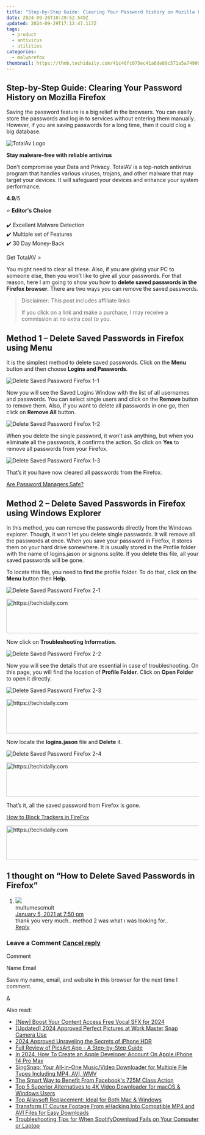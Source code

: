 ```yaml
---
title: "Step-by-Step Guide: Clearing Your Password History on Mozilla Firefox"
date: 2024-09-26T10:29:52.549Z
updated: 2024-09-29T17:12:47.117Z
tags:
  - product
  - antivirus
  - utilities
categories:
  - malwarefox
thumbnail: https://thmb.techidaily.com/41c40fc075ec41a6de89c571a5a74900b640b77fd911558c6dd5abd8173773bf.jpg
---
```


## Step-by-Step Guide: Clearing Your Password History on Mozilla Firefox

Saving the password feature is a big relief in the browsers. You can easily store the passwords and log in to services without entering them manually. However, if you are saving passwords for a long time, then it could clog a big database.

![TotalAv Logo](https://www.malwarefox.com/wp-content/uploads/2024/02/totalav-svg.webp "totalav-svg")

**Stay malware-free with reliable antivirus**

Don't compromise your Data and Privacy. TotalAV is a top-notch antivirus program that handles various viruses, trojans, and other malware that may target your devices. It will safeguard your devices and enhance your system performance.

**4.9**/5

⭐ **Editor's Choice**

✔️ Excellent Malware Detection  
✔️ Multiple set of Features  
✔️ 30 Day Money-Back

[](https://tools.techidaily.com/malwarefox/products/) Get TotalAV > 

You might need to clear all these. Also, if you are giving your PC to someone else, then you won’t like to give all your passwords. For that reason, here I am going to show you how to **delete saved passwords in the Firefox browser**. There are two ways you can remove the saved passwords.

>  Disclaimer: This post includes affiliate links
>
>  If you click on a link and make a purchase, I may receive a commission at no extra cost to you.
>

## Method 1 – Delete Saved Passwords in Firefox using Menu

It is the simplest method to delete saved passwords. Click on the **Menu** button and then choose **Logins and Passwords**.

![Delete Saved Password Firefox 1-1](https://www.malwarefox.com/wp-content/uploads/2019/10/Delete-Saved-Password-Firefox-1-1.jpg)

Now you will see the Saved Logins Window with the list of all usernames and passwords. You can select single users and click on the **Remove** button to remove them. Also, if you want to delete all passwords in one go, then click on **Remove All** button.

![Delete Saved Password Firefox 1-2](https://www.malwarefox.com/wp-content/uploads/2019/10/Delete-Saved-Password-Firefox-1-2.jpg)

When you delete the single password, it won’t ask anything, but when you eliminate all the passwords, it confirms the action. So click on **Yes** to remove all passwords from your Firefox.

![Delete Saved Password Firefox 1-3](https://www.malwarefox.com/wp-content/uploads/2019/10/Delete-Saved-Password-Firefox-1-3.jpg)

That’s it you have now cleared all passwords from the Firefox.

[Are Password Managers Safe?](https://tools.techidaily.com/malwarefox/products/)

## Method 2 – Delete Saved Passwords in Firefox using Windows Explorer

In this method, you can remove the passwords directly from the Windows explorer. Though, it won’t let you delete single passwords. It will remove all the passwords at once. When you save your password in Firefox, it stores them on your hard drive somewhere. It is usually stored in the Profile folder with the name of logins.jason or signons.sqlite. If you delete this file, all your saved passwords will be gone.

To locate this file, you need to find the profile folder. To do that, click on the **Menu** button then **Help**.

![Delete Saved Password Firefox 2-1](https://www.malwarefox.com/wp-content/uploads/2019/10/Delete-Saved-Password-Firefox-2-1.jpg)

<!-- affiliate ads begin -->
<a href="https://aligracehair.sjv.io/c/5597632/1972684/19272" target="_top" id="1972684">
  <img src="//a.impactradius-go.com/display-ad/19272-1972684" border="0" alt="https://techidaily.com" width="728" height="90"/>
</a>
<img height="0" width="0" src="https://aligracehair.sjv.io/i/5597632/1972684/19272" style="position:absolute;visibility:hidden;" border="0" />
<!-- affiliate ads end -->

Now click on **Troubleshooting Information**.

![Delete Saved Password Firefox 2-2](https://www.malwarefox.com/wp-content/uploads/2019/10/Delete-Saved-Password-Firefox-2-2.jpg)

Now you will see the details that are essential in case of troubleshooting. On this page, you will find the location of **Profile Folder**. Click on **Open Folder** to open it directly.

![Delete Saved Password Firefox 2-3](https://www.malwarefox.com/wp-content/uploads/2019/10/Delete-Saved-Password-Firefox-2-3.jpg)

<!-- affiliate ads begin -->
<a href="https://coinrule.sjv.io/c/5597632/1610918/18409" target="_top" id="1610918">
  <img src="//a.impactradius-go.com/display-ad/18409-1610918" border="0" alt="https://techidaily.com" width="728" height="90"/>
</a>
<img height="0" width="0" src="https://coinrule.sjv.io/i/5597632/1610918/18409" style="position:absolute;visibility:hidden;" border="0" />
<!-- affiliate ads end -->

Now locate the **logins.jason** file and **Delete** it.

![Delete Saved Password Firefox 2-4](https://www.malwarefox.com/wp-content/uploads/2019/10/Delete-Saved-Password-Firefox-2-4.jpg)

<!-- affiliate ads begin -->
<a href="https://aligracehair.sjv.io/c/5597632/1884002/19272" target="_top" id="1884002">
  <img src="//a.impactradius-go.com/display-ad/19272-1884002" border="0" alt="https://techidaily.com" width="728" height="90"/>
</a>
<img height="0" width="0" src="https://aligracehair.sjv.io/i/5597632/1884002/19272" style="position:absolute;visibility:hidden;" border="0" />
<!-- affiliate ads end -->

That’s it, all the saved password from Firefox is gone.

[How to Block Trackers in FireFox](https://tools.techidaily.com/malwarefox/products/)

<!-- affiliate ads begin -->
<a href="https://appsumo.8odi.net/c/5597632/2130890/7443" target="_top" id="2130890">
  <img src="//a.impactradius-go.com/display-ad/7443-2130890" border="0" alt="https://techidaily.com" width="728" height="90"/>
</a>
<img height="0" width="0" src="https://appsumo.8odi.net/i/5597632/2130890/7443" style="position:absolute;visibility:hidden;" border="0" />
<!-- affiliate ads end -->

## 1 thought on “How to Delete Saved Passwords in Firefox”

1. ![](https://secure.gravatar.com/avatar/1da8faddc392b0ffd65948fa3cc7324e?s=50&d=mm&r=g)  
multumescmult  
[January 5, 2021 at 7:50 pm](https://tools.techidaily.com/malwarefox/products/)  
thank you very much.. method 2 was what ı was looking for..  
[Reply](https://tools.techidaily.com/malwarefox/products/)

### Leave a Comment [Cancel reply](https://tools.techidaily.com/malwarefox/products/)

Comment

Name Email 

Save my name, email, and website in this browser for the next time I comment.

Δ

<ins class="adsbygoogle"
     style="display:block"
     data-ad-format="autorelaxed"
     data-ad-client="ca-pub-7571918770474297"
     data-ad-slot="1223367746"></ins>

<ins class="adsbygoogle"
     style="display:block"
     data-ad-client="ca-pub-7571918770474297"
     data-ad-slot="8358498916"
     data-ad-format="auto"
     data-full-width-responsive="true"></ins>

<span class="atpl-alsoreadstyle">Also read:</span>
<div><ul>
<li><a href="https://youtube-zero.techidaily.com/oost-your-content-access-free-vocal-sfx-for-2024/"><u>[New] Boost Your Content Access Free Vocal SFX for 2024</u></a></li>
<li><a href="https://snapchat-videos.techidaily.com/updated-2024-approved-perfect-pictures-at-work-master-snap-camera-use/"><u>[Updated] 2024 Approved Perfect Pictures at Work Master Snap Camera Use</u></a></li>
<li><a href="https://fox-hovers.techidaily.com/2024-approved-unraveling-the-secrets-of-iphone-hdr/"><u>2024 Approved Unraveling the Secrets of iPhone HDR</u></a></li>
<li><a href="https://extra-lessons.techidaily.com/full-review-of-picsart-app-a-step-by-step-guide/"><u>Full Review of PicsArt App - A Step-by-Step Guide</u></a></li>
<li><a href="https://apple-account.techidaily.com/in-2024-how-to-create-an-apple-developer-account-on-apple-iphone-14-pro-max-by-drfone-ios/"><u>In 2024, How To Create an Apple Developer Account On Apple iPhone 14 Pro Max</u></a></li>
<li><a href="https://fox-zero.techidaily.com/singsnap-your-all-in-one-musicvideo-downloader-for-multiple-file-types-including-mp4-avi-wmv/"><u>SingSnap: Your All-in-One Music/Video Downloader for Multiple File Types Including MP4, AVI, WMV</u></a></li>
<li><a href="https://facebook.techidaily.com/the-smart-way-to-benefit-from-facebooks-725m-class-action/"><u>The Smart Way to Benefit From Facebook's 725M Class Action</u></a></li>
<li><a href="https://fox-zero.techidaily.com/top-5-superior-alternatives-to-4k-video-downloader-for-macos-and-windows-users/"><u>Top 5 Superior Alternatives to 4K Video Downloader for macOS & Windows Users</u></a></li>
<li><a href="https://fox-zero.techidaily.com/top-allavsoft-replacement-ideal-for-both-mac-and-windows/"><u>Top Allavsoft Replacement: Ideal for Both Mac & Windows</u></a></li>
<li><a href="https://fox-zero.techidaily.com/transform-it-course-footage-from-ehacking-into-compatible-mp4-and-avi-files-for-easy-downloads/"><u>Transform IT Course Footage From eHacking Into Compatible MP4 and AVI Files for Easy Downloads</u></a></li>
<li><a href="https://fox-zero.techidaily.com/troubleshooting-tips-for-when-spotifydownload-fails-on-your-computer-or-laptop/"><u>Troubleshooting Tips for When SpotifyDownload Fails on Your Computer or Laptop</u></a></li>
</ul></div>

